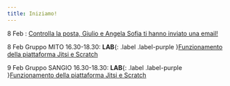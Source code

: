 ```yaml
---
title: Iniziamo! 
---
```


8 Feb : [Controlla la posta, Giulio e Angela Sofia ti hanno inviato una email!](#) 

8 Feb Gruppo MITO 16.30-18.30: **LAB**{: .label .label-purple }[Funzionamento della piattaforma Jitsi e Scratch](#) 

9 Feb Gruppo SANGIO 16.30-18.30: **LAB**{: .label .label-purple }[Funzionamento della piattaforma Jitsi e Scratch](#) 


